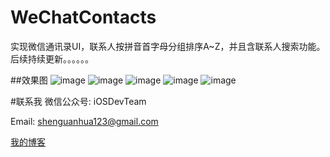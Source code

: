 # WeChatContacts
实现微信通讯录UI，联系人按拼音首字母分组排序A~Z，并且含联系人搜索功能。后续持续更新。。。。。。

##效果图
  ![image](https://github.com/shenAlexy/WeChatContacts/blob/master/WeChatContacts-demo/WeChatContacts-demo/xx.png) ![image](https://github.com/shenAlexy/WeChatContacts/blob/master/WeChatContacts-demo/WeChatContacts-demo/xy.png) ![image](https://github.com/shenAlexy/WeChatContacts/blob/master/WeChatContacts-demo/WeChatContacts-demo/xz.png) ![image](https://github.com/shenAlexy/WeChatContacts/blob/master/WeChatContacts-demo/WeChatContacts-demo/xxx.png) ![image](https://github.com/shenAlexy/WeChatContacts/blob/master/WeChatContacts-demo/WeChatContacts-demo/xxy.png)

#联系我
   微信公众号:  iOSDevTeam
   
   Email: shenguanhua123@gmail.com
   
   [我的博客](http://blog.csdn.net/shenguanhua) 

